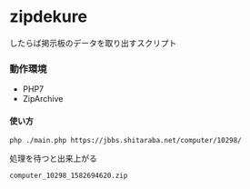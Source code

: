 # zipdekure
したらば掲示板のデータを取り出すスクリプト

### 動作環境
- PHP7
- ZipArchive

#### 使い方
`php ./main.php https://jbbs.shitaraba.net/computer/10298/`

処理を待つと出来上がる

`computer_10298_1582694620.zip`
